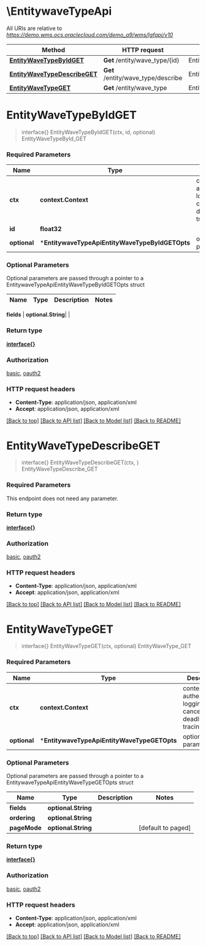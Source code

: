 # \EntitywaveTypeApi

All URIs are relative to *https://demo.wms.ocs.oraclecloud.com/demo_a9/wms/lgfapi/v10*

Method | HTTP request | Description
------------- | ------------- | -------------
[**EntityWaveTypeByIdGET**](EntitywaveTypeApi.md#EntityWaveTypeByIdGET) | **Get** /entity/wave_type/{id} | EntityWaveTypeById_GET
[**EntityWaveTypeDescribeGET**](EntitywaveTypeApi.md#EntityWaveTypeDescribeGET) | **Get** /entity/wave_type/describe | EntityWaveTypeDescribe_GET
[**EntityWaveTypeGET**](EntitywaveTypeApi.md#EntityWaveTypeGET) | **Get** /entity/wave_type | EntityWaveType_GET


# **EntityWaveTypeByIdGET**
> interface{} EntityWaveTypeByIdGET(ctx, id, optional)
EntityWaveTypeById_GET



### Required Parameters

Name | Type | Description  | Notes
------------- | ------------- | ------------- | -------------
 **ctx** | **context.Context** | context for authentication, logging, cancellation, deadlines, tracing, etc.
  **id** | **float32**|  | 
 **optional** | ***EntitywaveTypeApiEntityWaveTypeByIdGETOpts** | optional parameters | nil if no parameters

### Optional Parameters
Optional parameters are passed through a pointer to a EntitywaveTypeApiEntityWaveTypeByIdGETOpts struct

Name | Type | Description  | Notes
------------- | ------------- | ------------- | -------------

 **fields** | **optional.String**|  | 

### Return type

[**interface{}**](interface{}.md)

### Authorization

[basic](../README.md#basic), [oauth2](../README.md#oauth2)

### HTTP request headers

 - **Content-Type**: application/json, application/xml
 - **Accept**: application/json, application/xml

[[Back to top]](#) [[Back to API list]](../README.md#documentation-for-api-endpoints) [[Back to Model list]](../README.md#documentation-for-models) [[Back to README]](../README.md)

# **EntityWaveTypeDescribeGET**
> interface{} EntityWaveTypeDescribeGET(ctx, )
EntityWaveTypeDescribe_GET



### Required Parameters
This endpoint does not need any parameter.

### Return type

[**interface{}**](interface{}.md)

### Authorization

[basic](../README.md#basic), [oauth2](../README.md#oauth2)

### HTTP request headers

 - **Content-Type**: application/json, application/xml
 - **Accept**: application/json, application/xml

[[Back to top]](#) [[Back to API list]](../README.md#documentation-for-api-endpoints) [[Back to Model list]](../README.md#documentation-for-models) [[Back to README]](../README.md)

# **EntityWaveTypeGET**
> interface{} EntityWaveTypeGET(ctx, optional)
EntityWaveType_GET



### Required Parameters

Name | Type | Description  | Notes
------------- | ------------- | ------------- | -------------
 **ctx** | **context.Context** | context for authentication, logging, cancellation, deadlines, tracing, etc.
 **optional** | ***EntitywaveTypeApiEntityWaveTypeGETOpts** | optional parameters | nil if no parameters

### Optional Parameters
Optional parameters are passed through a pointer to a EntitywaveTypeApiEntityWaveTypeGETOpts struct

Name | Type | Description  | Notes
------------- | ------------- | ------------- | -------------
 **fields** | **optional.String**|  | 
 **ordering** | **optional.String**|  | 
 **pageMode** | **optional.String**|  | [default to paged]

### Return type

[**interface{}**](interface{}.md)

### Authorization

[basic](../README.md#basic), [oauth2](../README.md#oauth2)

### HTTP request headers

 - **Content-Type**: application/json, application/xml
 - **Accept**: application/json, application/xml

[[Back to top]](#) [[Back to API list]](../README.md#documentation-for-api-endpoints) [[Back to Model list]](../README.md#documentation-for-models) [[Back to README]](../README.md)

